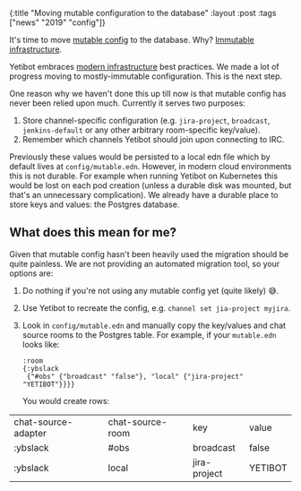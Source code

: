 {:title "Moving mutable configuration to the database"
 :layout :post
 :tags  ["news" "2019" "config"]}


It's time to move [mutable config](https://yetibot.com/ops-guide#mutable) to the
database. Why?
[Immutable infrastructure](https://www.digitalocean.com/community/tutorials/what-is-immutable-infrastructure).

Yetibot embraces
[modern infrastructure](https://devth.com/2018/dec-deep-environmental-config)
best practices. We made a lot of progress moving to mostly-immutable
configuration. This is the next step.

One reason why we haven't done this up till now is that mutable config has never
been relied upon much. Currently it serves two purposes:

1. Store channel-specific configuration (e.g. `jira-project`, `broadcast`,
   `jenkins-default` or any other arbitrary room-specific key/value).
1. Remember which channels Yetibot should join upon connecting to IRC.

Previously these values would be persisted to a local edn file which by default
lives at `config/mutable.edn`. However, in modern cloud environments this is not
durable. For example when running Yetibot on Kubernetes this would be lost on
each pod creation (unless a durable disk was mounted, but that's an unnecessary
complication). We already have a durable place to store keys and values: the
Postgres database.

## What does this mean for me?

Given that mutable config hasn't been heavily used the migration should be quite
painless. We are not providing an automated migration tool, so your options are:

1. Do nothing if you're not using any mutable config yet (quite likely) 😅.
1. Use Yetibot to recreate the config, e.g. `channel set jia-project myjira`.
1. Look in `config/mutable.edn` and manually copy the key/values and chat source
   rooms to the Postgres table. For example, if your `mutable.edn` looks like:

   ```edn
   :room
   {:ybslack
    {"#obs" {"broadcast" "false"}, "local" {"jira-project" "YETIBOT"}}}}
   ```

   You would create rows:

<table>
<tr>
  <td>chat-source-adapter</td>
  <td>chat-source-room</td>
  <td>key</td>
  <td>value</td>
</tr>
<tr>
  <td>:ybslack</td>
  <td>#obs</td>
  <td>broadcast</td>
  <td>false</td>
</tr>
<tr>
  <td>:ybslack</td>
  <td>local</td>
  <td>jira-project</td>
  <td>YETIBOT</td>
</tr>
</table>




